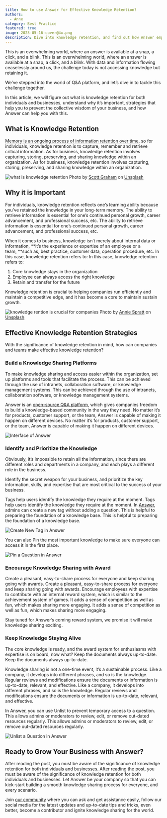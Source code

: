 ```yaml
---
title: How to use Answer for Effective Knowledge Retention?
authors:
  - Anne
category: Best Practice
featured: true
image: 2023-05-16-cover@4x.png
description: Dive into knowledge retention, and find out how Answer empowers your internal knowledge base.
---
```


This is an overwhelming world, where an answer is available at a snap, a click, and a blink. This is an overwhelming world, where an answer is available at a snap, a click, and a blink. With data and information flowing ceaselessly around us, the challenge today is not accessing knowledge but retaining it.

We’ve stepped into the world of Q&A platform, and let’s dive in to tackle this challenge together.

In this article, we will figure out what is knowledge retention for both individuals and businesses, understand why it’s important, strategies that help you to prevent the collective wisdom of your business, and how Answer can help you with this.

## What is Knowledge Retention

 [Memory is an ongoing process of information retention over time](https://bokcenter.harvard.edu/how-memory-works), so for individuals, knowledge retention is to capture, remember and retrieve critical information. As for business, knowledge retention involves capturing, storing, preserving, and sharing knowledge within an organization. As for business, knowledge retention involves capturing, storing, preserving, and sharing knowledge within an organization.

![what is knowledge retention](knowledgeretention1.jpg) Photo by [Scott Graham](https://unsplash.com/@homajob?utm_source=unsplash&utm_medium=referral&utm_content=creditCopyText) on [Unsplash](https://unsplash.com/photos/5fNmWej4tAA?utm_source=unsplash&utm_medium=referral&utm_content=creditCopyText)

## Why it is Important

For individuals, knowledge retention reflects one’s learning ability because you’ve retained the knowledge in your long-term memory. The ability to retrieve information is essential for one’s continued personal growth, career advancement, and professional success, etc. The ability to retrieve information is essential for one’s continued personal growth, career advancement, and professional success, etc.

When it comes to business, knowledge isn’t merely about internal data or information, **it’s the experience or expertise of an employee or a team, **such as, best practice, customer data, operation procedure, etc. In this case, knowledge retention refers to: In this case, knowledge retention refers to:

1. Core knowledge stays in the organization
2. Employee can always access the right knowledge
3. Retain and transfer for the future

Knowledge retention is crucial to helping companies run efficiently and maintain a competitive edge, and it has become a core to maintain sustain growth.

![knowledge rention is crucial for companies](knowledgeretention2.jpg) Photo by [Annie Spratt](https://unsplash.com/@anniespratt?utm_source=unsplash&utm_medium=referral&utm_content=creditCopyText) on [Unsplash](https://unsplash.com/photos/QckxruozjRg?utm_source=unsplash&utm_medium=referral&utm_content=creditCopyText)

## Effective Knowledge Retention Strategies

With the significance of knowledge retention in mind, how can companies and teams make effective knowledge retention?

### Build a Knowledge Sharing Platforms

To make knowledge sharing and access easier within the organization, set up platforms and tools that facilitate the process. This can be achieved through the use of intranets, collaboration software, or knowledge management systems. This can be achieved through the use of intranets, collaboration software, or knowledge management systems.

Answer is an [open-source Q&A platform](https://github.com/apache/incubator-answer), which gives companies freedom to build a knowledge-based community in the way they need. No matter it’s for products, customer support, or the team, Answer is capable of making it happen on different devices. No matter it’s for products, customer support, or the team, Answer is capable of making it happen on different devices.

![Interface of Answer](knowledgeretention3.png)

### Identify and Prioritize the Knowledge

Obviously, it’s impossible to retain all the information, since there are different roles and departments in a company, and each plays a different role in the business.

Identify the secret weapon for your business, and prioritize the key information, skills, and expertise that are most critical to the success of your business.

Tags help users identify the knowledge they require at the moment. Tags help users identify the knowledge they require at the moment. In [Answer](https://meta.answer.dev/questions/D1V8/how-to-create-some-tags-without-add-question), admins can create a new tag without adding a question. This is helpful to preparing the foundation of a knowledge base. This is helpful to preparing the foundation of a knowledge base.

![Create New Tag in Answer](knowledgeretention4.png)

You can also Pin the most important knowledge to make sure everyone can access it in the first place.

![Pin a Question in Answer](knowledgeretention5.gif)

### Encourage Knowledge Sharing with Award

Create a pleasant, easy-to-share process for everyone and keep sharing going with awards. Create a pleasant, easy-to-share process for everyone and keep sharing going with awards. Encourage employees with expertise to contribute with an internal reward system, which is similar to the achievement system of games. It adds a sense of competition as well as fun, which makes sharing more engaging. It adds a sense of competition as well as fun, which makes sharing more engaging.

Stay tuned for Answer’s coming reward system, we promise it will make knowledge sharing exciting.

### Keep Knowledge Staying Alive

The core knowledge is ready, and the award system for enthusiasms with expertise is on board, now what? Keep the documents always up-to-date. Keep the documents always up-to-date.

Knowledge sharing is not a one-time event, it’s a sustainable process. Like a company, it develops into different phrases, and so is the knowledge. Regular reviews and modifications ensure the documents or information is up-to-date, relevant, and effective. Like a company, it develops into different phrases, and so is the knowledge. Regular reviews and modifications ensure the documents or information is up-to-date, relevant, and effective.

In Answer, you can use Unlist to prevent temporary access to a question. This allows admins or moderators to review, edit, or remove out-dated resources regularly. This allows admins or moderators to review, edit, or remove out-dated resources regularly.

![Unlist a Question in Answer](knowledgeretention6.gif)

## Ready to Grow Your Business with Answer?

After reading the post, you must be aware of the significance of knowledge retention for both individuals and businesses. After reading the post, you must be aware of the significance of knowledge retention for both individuals and businesses. Let Answer be your company so that you can kick-start building a smooth knowledge sharing process for everyone, and every scenario.

Join [our community](https://meta.answer.dev/) where you can ask and get assistance easily, follow our social media for the latest updates and up-to-date tips and tricks, even better, become a contributor and ignite knowledge sharing for the world.
